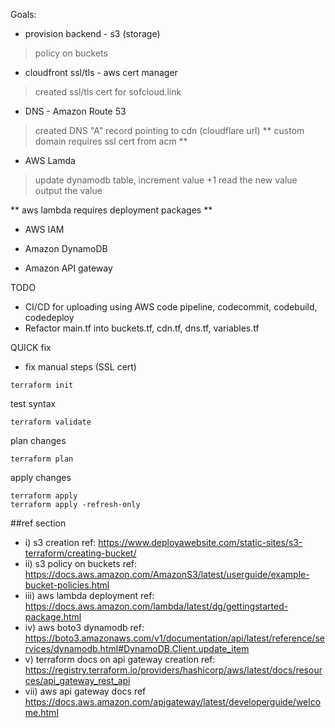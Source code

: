 Goals:

* provision backend - s3 (storage)
>policy on buckets

* cloudfront ssl/tls - aws cert manager
>created ssl/tls cert for sofcloud.link

* DNS - Amazon Route 53
>created DNS "A" record pointing to cdn (cloudflare url)
** custom domain requires ssl cert from acm **

* AWS Lamda
>update dynamodb table, increment value +1
>read the new value
>output the value

** aws lambda requires deployment packages **

* AWS IAM

* Amazon DynamoDB

* Amazon API gateway

TODO

* CI/CD for uploading using AWS code pipeline, codecommit, codebuild, codedeploy
* Refactor main.tf into buckets.tf, cdn.tf, dns.tf, variables.tf

QUICK fix

* fix manual steps (SSL cert)

```
terraform init
```

test syntax
```
terraform validate
``` 
plan changes 
```
terraform plan
```
apply changes
```
terraform apply
terraform apply -refresh-only
```

##ref section

* i) s3 creation ref: https://www.deployawebsite.com/static-sites/s3-terraform/creating-bucket/
* ii) s3 policy on buckets ref: https://docs.aws.amazon.com/AmazonS3/latest/userguide/example-bucket-policies.html
* iii) aws lambda deployment ref: https://docs.aws.amazon.com/lambda/latest/dg/gettingstarted-package.html
* iv) aws boto3 dynamodb ref: https://boto3.amazonaws.com/v1/documentation/api/latest/reference/services/dynamodb.html#DynamoDB.Client.update_item
* v) terraform docs on api gateway creation ref: https://registry.terraform.io/providers/hashicorp/aws/latest/docs/resources/api_gateway_rest_api
* vii) aws api gateway docs ref https://docs.aws.amazon.com/apigateway/latest/developerguide/welcome.html

